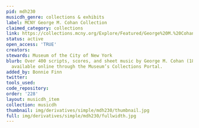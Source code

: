 ```yaml
---
pid: mdh230
musicdh_genre: collections & exhibits
label: MCNY George M. Cohan Collection
claimed_category: collections
link: https://collections.mcny.org/Explore/Featured/George%20M.%20Cohan%20Collection/
status: active
open_access: 'TRUE'
creators: 
stewards: Museum of the City of New York
blurb: Over 400 scripts, scores, and sheet music by George M. Cohan (1878-1942) are
  available online through the Museum’s Collections Portal.
added_by: Bonnie Finn
twitter: 
tools_used: 
code_repository: 
order: '228'
layout: musicdh_item
collection: musicdh
thumbnail: img/derivatives/simple/mdh230/thumbnail.jpg
full: img/derivatives/simple/mdh230/fullwidth.jpg
---
```

